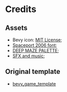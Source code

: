 # Credits

## Assets

* Bevy icon: [MIT License](licenses/Bevy_MIT_License.md);
* [Spaceport 2006 font](https://www.dafont.com/spaceport-2006.font);
* [DEEP MAZE PALETTE](https://lospec.com/palette-list/deep-maze);
* [SFX and music](https://github.com/adsick);

## Original template

* [bevy_game_template](https://github.com/NiklasEi/bevy_game_template)

